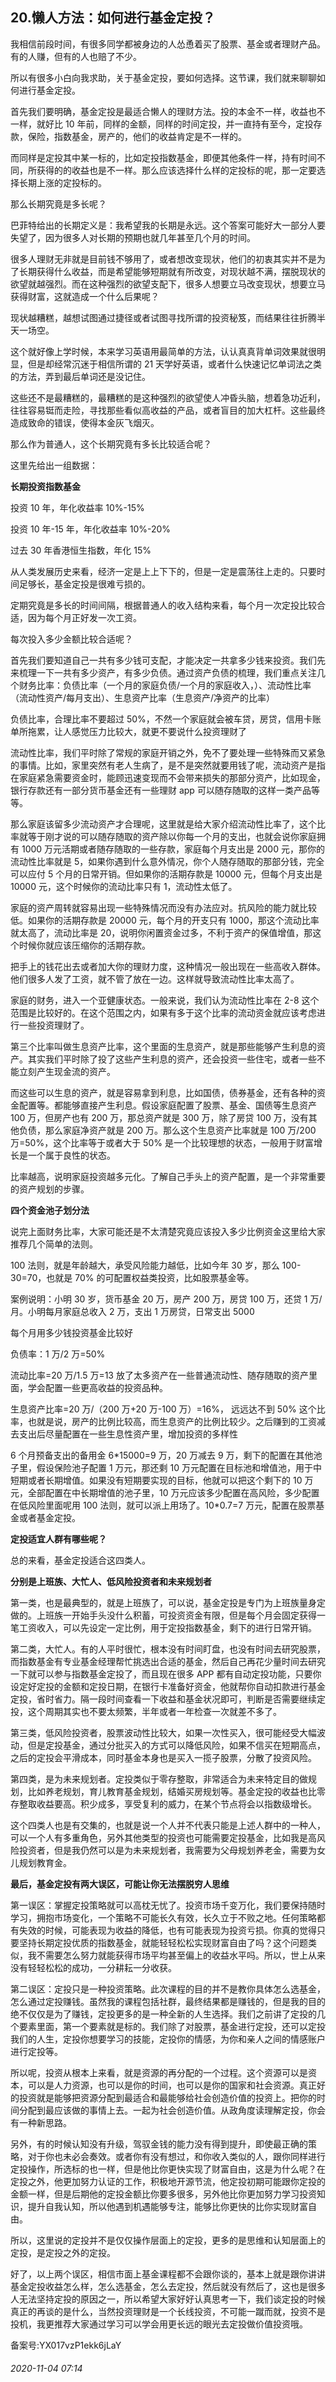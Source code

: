 ## 20.懒人方法：如何进行基金定投？
我相信前段时间，有很多同学都被身边的人怂恿着买了股票、基金或者理财产品。有的人赚，但有的人也赔了不少。


所以有很多小白向我求助，关于基金定投，要如何选择。这节课，我们就来聊聊如何进行基金定投。


首先我们要明确，基金定投是最适合懒人的理财方法。投的本金不一样，收益也不一样，就好比 10 年前，同样的金额，同样的时间定投，并一直持有至今，定投存款，保险，指数基金，房产的，他们的收益肯定是不一样的。


而同样是定投其中某一标的，比如定投指数基金，即便其他条件一样，持有时间不同，所获得的的收益也是不一样。那么应该选择什么样的定投标的呢，那一定要选择长期上涨的定投标的。


那么长期究竟是多长呢？


巴菲特给出的长期定义是：我希望我的长期是永远。这个答案可能好大一部分人要失望了，因为很多人对长期的预期也就几年甚至几个月的时间。


很多人理财无非就是目前钱不够用了，或者想改变现状，他们的初衷其实并不是为了长期获得什么收益，而是希望能够短期就有所改变，对现状越不满，摆脱现状的欲望就越强烈。而在这种强烈的欲望支配下，很多人想要立马改变现状，想要立马获得财富，这就造成一个什么后果呢？


现状越糟糕，越想试图通过捷径或者试图寻找所谓的投资秘笈，而结果往往折腾半天一场空。


这个就好像上学时候，本来学习英语用最简单的方法，认认真真背单词效果就很明显，但是却经常沉迷于相信所谓的 21 天学好英语，或者什么快速记忆单词法之类的方法，弄到最后单词还是没记住。


这些还不是最糟糕的，最糟糕的是这种强烈的欲望使人冲昏头脑，想着急功近利，往往容易铤而走险，寻找那些看似高收益的产品，或者盲目的加大杠杆。这些最终造成致命的错误，使得本金灰飞烟灭。


那么作为普通人，这个长期究竟有多长比较适合呢？


这里先给出一组数据：


**长期投资指数基金**


投资 10 年，年化收益率 10%-15%


投资 10 年-15 年，年化收益率 10%-20%


过去 30 年香港恒生指数，年化 15%


从人类发展历史来看，经济一定是上上下下的，但是一定是震荡往上走的。只要时间足够长，基金定投是很难亏损的。


定期究竟是多长的时间间隔，根据普通人的收入结构来看，每个月一次定投比较合适，因为每个月正好发一次工资。


每次投入多少金额比较合适呢？


首先我们要知道自己一共有多少钱可支配，才能决定一共拿多少钱来投资。我们先来梳理一下一共有多少资产，有多少负债。通过资产负债的梳理，我们重点关注几个财务比率：负债比率（一个月的家庭负债/一个月的家庭收入，）、流动性比率（流动性资产/每月支出）、生息资产比率（生息资产/净资产的比率）


负债比率，合理比率不要超过 50%，不然一个家庭就会被车贷，房贷，信用卡账单所拖累，让人感觉压力比较大，就更不要说什么投资理财了


流动性比率，我们平时除了常规的家庭开销之外，免不了要处理一些特殊而又紧急的事情。比如，家里突然有老人生病了，是不是突然就要用钱了呢，流动资产是指在家庭紧急需要资金时，能顾迅速变现而不会带来损失的那部分资产，比如现金，银行存款还有一部分货币基金还有一些理财 app 可以随存随取的这样一类产品等等。


那么家庭该留多少流动资产才合理呢，这里就是给大家介绍流动性比率了，这个比率就等于刚才说的可以随存随取的资产除以你每一个月的支出，也就会说你家庭拥有 1000 万元活期或者随存随取的一些存款，家庭每个月支出是 2000 元，那你的流动性比率就是 5，如果你遇到什么意外情况，你个人随存随取的那部分钱，完全可以应付 5 个月的日常开销。但如果你的活期存款是 10000 元，但每个月支出是 10000 元，这个时候你的流动比率只有 1，流动性太低了。


家庭的资产周转就容易出现一些特殊情况而没有办法应对。抗风险的能力就比较低。如果你的活期存款是 20000 元，每个月的开支只有 1000，那这个流动比率就太高了，流动比率是 20，说明你闲置资金过多，不利于资产的保值增值，那这个时候你就应该压缩你的活期存款。


把手上的钱花出去或者加大你的理财力度，这种情况一般出现在一些高收入群体。他们很多人发了工资，就不管了放在一边。这样就导致流动性比率太高了。


家庭的财务，进入一个亚健康状态。一般来说，我们认为流动性比率在 2-8 这个范围是比较好的。在这个范围之内，如果有多于这个比率的流动资金就应该考虑进行一些投资理财了。


第三个比率叫做生息资产比率，这个里面的生息资产，就是那些能够产生利息的资产。其实我们平时除了投了这些产生利息的资产，还会投资一些住宅，或者一些不能立刻产生现金流的资产。


而这些可以生息的资产，就是容易拿到利息，比如国债，债券基金，还有各种的资金配置等。都能够直接产生利息。假设家庭配置了股票、基金、国债等生息资产 100 万，但房产也有 200 万，那总资产就是 300 万，除了房贷 100 万，没有其他负债，那么家庭净资产就是 200 万。那么这个生息资产比率就是 100 万/200 万=50%，这个比率等于或者大于 50% 是一个比较理想的状态，一般用于财富增长是一个属于良性的状态。


比率越高，说明家庭投资越多元化。了解自己手头上的资产配置，是一个非常重要的资产规划的步骤。


**四个资金池子划分法**


说完上面财务比率，大家可能还是不太清楚究竟应该投入多少比例资金这里给大家推荐几个简单的法则。


100 法则，就是年龄越大，承受风险能力越低，比如今年 30 岁，那么 100-30=70，也就是 70% 的可配置权益类投资，比如股票基金等。


案例说明：小明 30 岁，货币基金 20 万，房产 200 万，房贷 100 万，还贷 1 万/月。小明每月家庭总收入 2 万，支出 1 万房贷，日常支出 5000


每个月用多少钱投资基金比较好


负债率：1 万/2 万=50%


流动比率=20 万/1.5 万=13 放了太多资产在一些普通流动性、随存随取的资产里面，学会配置一些更高收益的投资品种。


生息资产比率=20 万/（200 万+20 万-100 万）=16%， 远远达不到 50% 这个比率，也就是说，房产的比例比较高，而生息资产的比例比较少。之后赚到的工资减去支出后尽量配置在一些生息性资产里，增加投资的多样性


6 个月预备支出的备用金 6\*15000=9 万，20 万减去 9 万，剩下的配置在其他池子里，假设保险池子配置 1 万元，那还剩 10 万元配置在目标池和增值池，用于中短期或者长期增值。如果没有短期要实现的目标，他就可以把这个剩下的 10 万元，全部配置在中长期增值的池子里，10 万元应该多少配置在高风险，多少配置在低风险里面呢用 100 法则，就可以派上用场了。10\*0.7=7 万元，配置在股票基金或者基金定投。


**定投适宜人群有哪些呢？**


总的来看，基金定投适合这四类人。


**分别是上班族、大忙人、低风险投资者和未来规划者**


第一类，也是最典型的，就是上班族了，可以说，基金定投是专门为上班族量身定做的。上班族一开始手头没什么积蓄，可投资资金有限，但是每个月会固定获得一笔工资收入，可以先设定一定比例，用于定投指数基金，剩下的进行日常开销。


第二类，大忙人。有的人平时很忙，根本没有时间盯盘，也没有时间去研究股票，而指数基金有专业基金经理帮忙挑选出合适的基金，然后自己再花少量时间去研究一下就可以参与指数基金定投了，而且现在很多 APP 都有自动定投功能，只要你设定好定投的金额和定投日期，在银行卡准备好资金，他就帮你自动扣款进行基金定投，省时省力。隔一段时间查看一下收益和基金状况即可，判断是否需要继续定投，这个周期其实也不要太频繁，半年或者一年检查一次就差不多了。


第三类，低风险投资者，股票波动性比较大，如果一次性买入，很可能经受大幅波动，但是定投基金，通过分批买入的方式可以降低风险，如果不信买在短期高点，之后的定投会平滑成本，同时基金本身也是买入一揽子股票，分散了投资风险。


第四类，是为未来规划者。定投类似于零存整取，非常适合为未来特定目的做规划，比如养老规划，育儿教育基金规划，结婚买房规划等。基金定投的收益也比零存整取收益要高。积少成多，享受复利的威力，在某个节点将会以指数级增长。


这个四类人也是有交集的，也就是说一个人并不代表只能是上述人群中的一种人，可以一个人有多重角色，另外其他类型的投资也可能需要定投基金，比如我是高风险投资者，但是我仍然可以是为未来规划者，我需要为父母规划养老金，需要为女儿规划教育金。


**最后，基金定投有两大误区，可能让你无法摆脱穷人思维**


第一误区：掌握定投策略就可以高枕无忧了。投资市场千变万化，我们要保持随时学习，拥抱市场变化，一个策略不可能长久有效，长久立于不败之地。任何策略都有失效的时候，可能表现为收益的降低，也有可能表现为投资亏损。你真的觉得只要坚持长期定投优质的指数基金，就能轻轻松松实现财富自由了吗？这个问题类似，我不需要怎么努力就能获得市场平均甚至偏上的收益水平吗。所以，世上从来没有轻轻松松的成功，一分耕耘一分收获。


第二误区：定投只是一种投资策略。此次课程的目的并不是教你具体怎么选基金，怎么通过定投赚钱。虽然我的课程包括社群，最终结果都是赚钱的，但是我的目的绝不仅仅是为了赚钱，定投更多的是一种全新的人生选择。我们之前讲了定投的几个要素里面，第一个要素就是标的。我们除了对股票，基金进行定投，还可以定投我们的人生，定投你想要学习的技能，定投你的情感，为你和亲人之间的情感账户进行定投等。


所以呢，投资从根本上来看，就是资源的再分配的一个过程。这个资源可以是资本，可以是人力资源，也可以是你的时间，也可以是你的国家和社会资源。真正好的投资就是能够把资源分配到最适合和最能够给社会创造价值的投资上。把你的时间分配到最应该做的事情上去。一起为社会创造价值。从政角度读理解定投，你会有一种新思路。


另外，有的时候认知没有升级，驾驭金钱的能力没有得到提升，即使最正确的策略，对于你也未必会奏效。或者你有没有想过，和你收入类似的人，跟你同样进行定投操作，所选标的也一样，但是他比你更快实现了财富自由，这是为什么呢？在定投之外，他更加努力认证的工作，积极地开源节流，他定投初期可能跟你定投的金额一样，但是后期他的定投金额比你要多很多，另外他比你更加努力学习投资知识，提升自我认知，所以他遇到机遇能够专注，能够比你更快的比你实现财富自由。


所以，这里说的定投并不是仅仅操作层面上的定投，更多的是思维和认知层面上的定投，是定投之外的定投。


好了，以上两个误区，相信市面上基金课程都不会跟你谈的，基本上就是跟你讲讲基金定投收益怎么样，怎么选基金，怎么去定投，然后就没有然后了，这也是很多人无法坚持定投的原因之一，所以希望大家好好认真思考一下，我们谈定投的时候真正的再谈的是什么，当然投资理财是一个长线投资，不可能一蹴而就，投资不是投机，我更推荐大家通过学习可以学会用更长远的眼光去定投做价值投资哦。


备案号:YX017vzP1ekk6jLaY


###### 2020-11-04 07:14

